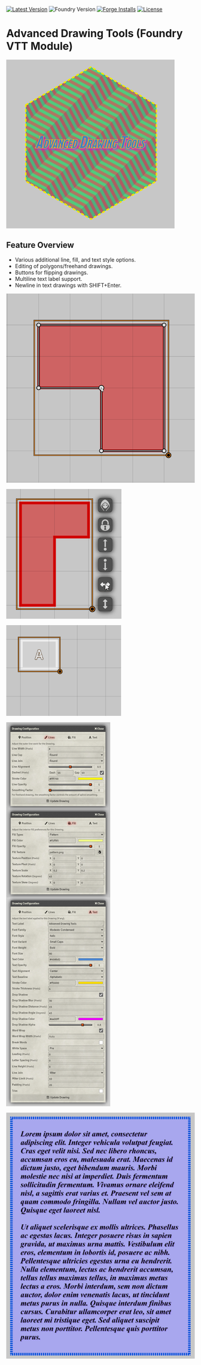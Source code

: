 [![Latest Version](https://img.shields.io/github/v/release/dev7355608/advanced-drawing-tools?display_name=tag&sort=semver&label=Latest%20Version)](https://github.com/dev7355608/advanced-drawing-tools/releases/latest)
![Foundry Version](https://img.shields.io/endpoint?url=https://foundryshields.com/version?url=https%3A%2F%2Fraw.githubusercontent.com%2Fdev7355608%2Fadvanced-drawing-tools%2Fmain%2Fmodule.json)
[![Forge Installs](https://img.shields.io/badge/dynamic/json?label=Forge%20Installs&query=package.installs&suffix=%25&url=https%3A%2F%2Fforge-vtt.com%2Fapi%2Fbazaar%2Fpackage%2Fadvanced-drawing-tools&colorB=blueviolet)](https://forge-vtt.com/bazaar#package=advanced-drawing-tools)
[![License](https://img.shields.io/github/license/dev7355608/advanced-drawing-tools?label=License)](LICENSE)

# Advanced Drawing Tools (Foundry VTT Module)

![Example 1](images/example1.png)

## Feature Overview

- Various additional line, fill, and text style options.
- Editing of polygons/freehand drawings.
- Buttons for flipping drawings.
- Multiline text label support.
- Newline in text drawings with SHIFT+Enter.

![Edit](images/edit.gif)

![Flip](images/flip.gif)

![SHIFT+Enter](images/shift+enter.gif)

![Configuration](images/config.png)

![Example 2](images/example2.png)
